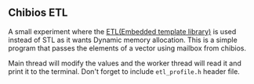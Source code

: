 ## Chibios ETL

A small experiment where the [ETL(Embedded template library)](https://www.etlcpp.com/) is used instead of STL as it wants Dynamic memory allocation. This is a simple program that passes the elements of a vector using mailbox from chibios. 

Main thread will modify the values and the worker thread will read it and print it to the terminal. Don't forget to include `etl_profile.h` header file.